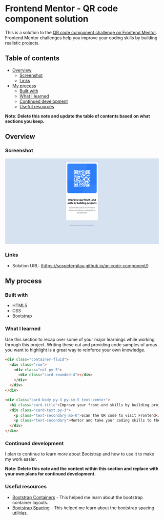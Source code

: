 # Frontend Mentor - QR code component solution

This is a solution to the [QR code component challenge on Frontend Mentor](https://www.frontendmentor.io/challenges/qr-code-component-iux_sIO_H). Frontend Mentor challenges help you improve your coding skills by building realistic projects.

## Table of contents

- [Overview](#overview)
  - [Screenshot](#screenshot)
  - [Links](#links)
- [My process](#my-process)
  - [Built with](#built-with)
  - [What I learned](#what-i-learned)
  - [Continued development](#continued-development)
  - [Useful resources](#useful-resources)

**Note: Delete this note and update the table of contents based on what sections you keep.**

## Overview

### Screenshot

![](design/Frontend%20Mentor%20QR%20code%20component.png)

### Links

- Solution URL: (https://sospetergitau.github.io/qr-code-component/)

## My process

### Built with

- HTML5
- CSS
- Bootstrap

### What I learned

Use this section to recap over some of your major learnings while working through this project. Writing these out and providing code samples of areas you want to highlight is a great way to reinforce your own knowledge.

```html
<div class="container-fluid">
  <div class="row">
    <div class="col py-5">
      <div class="card rounded-4"></div>
    </div>
  </div>
</div>
```

```html
<div class="card-body py-3 py-sm-5 text-center">
  <h1 class="card-title">Improve your front-end skills by building projects</h1>
  <div class="card-text py-3">
    <p class="text-secondary mb-0">Scan the QR code to visit Frontend</p>
    <p class="text-secondary">Mentor and take your coding skills to the next level</p>
  </div>
</div>
```

### Continued development

I plan to continue to learn more about Bootstrap and how to use it to make my work easier.

**Note: Delete this note and the content within this section and replace with your own plans for continued development.**

### Useful resources

- [Bootstrap Containers](https://getbootstrap.com/docs/5.3/layout/containers/) - This helped me learn about the bootstrap container layouts.
- [Bootstrap Spacing](https://getbootstrap.com/docs/5.3/utilities/spacing/) - This helped me learn about the bootstrap spacing utilities.
